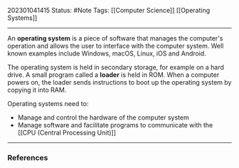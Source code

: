 202301041415
Status: #Note
Tags: [[Computer Science]] [[Operating Systems]]

___

An **operating system** is a piece of software that manages the computer's operation and allows the user to interface with the computer system. Well known examples include Windows, macOS, Linux, iOS and Android. 

The operating system is held in secondary storage, for example on a hard drive. A small program called a **loader** is held in ROM. When a computer powers on, the loader sends instructions to boot up the operating system by copying it into RAM.

Operating systems need to:
+ Manage and control the hardware of the computer system
+ Manage software and facilitate programs to communicate with the [[CPU (Central Processing Unit)]]

___
### References